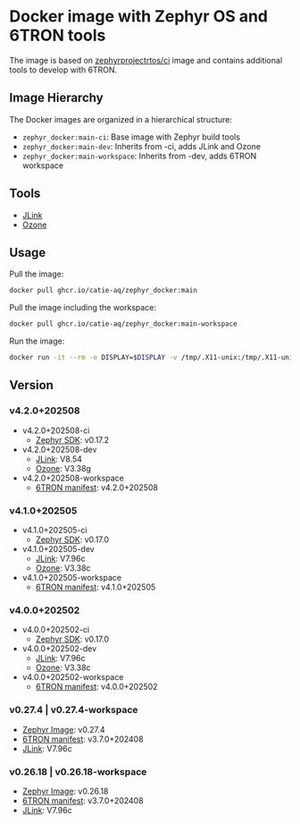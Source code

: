 # Docker image with Zephyr OS and 6TRON tools

The image is based on [zephyrprojectrtos/ci](https://hub.docker.com/r/zephyrprojectrtos/ci) image and contains additional tools to develop with 6TRON.

## Image Hierarchy

The Docker images are organized in a hierarchical structure:
- `zephyr_docker:main-ci`: Base image with Zephyr build tools
- `zephyr_docker:main-dev`: Inherits from -ci, adds JLink and Ozone
- `zephyr_docker:main-workspace`: Inherits from -dev, adds 6TRON workspace

## Tools

- [JLink](https://www.segger.com/downloads/jlink/#J-LinkSoftwareAndDocumentationPack)
- [Ozone](https://www.segger.com/downloads/jlink/#Ozone)

## Usage

Pull the image:
```bash
docker pull ghcr.io/catie-aq/zephyr_docker:main
```

Pull the image including the workspace:
```bash
docker pull ghcr.io/catie-aq/zephyr_docker:main-workspace
```

Run the image:
```bash
docker run -it --rm -e DISPLAY=$DISPLAY -v /tmp/.X11-unix:/tmp/.X11-unix zephyr_docker
```

## Version

### v4.2.0+202508

- v4.2.0+202508-ci
  - [Zephyr SDK](https://github.com/zephyrproject-rtos/sdk-ng/releases): v0.17.2
- v4.2.0+202508-dev
  - [JLink](https://www.segger.com/downloads/jlink/): V8.54
  - [Ozone](https://www.segger.com/downloads/jlink/): V3.38g
- v4.2.0+202508-workspace
  - [6TRON manifest](https://github.com/catie-aq/zephyr_6tron-manifest): v4.2.0+202508

### v4.1.0+202505

- v4.1.0+202505-ci
  - [Zephyr SDK](https://github.com/zephyrproject-rtos/sdk-ng/releases): v0.17.0
- v4.1.0+202505-dev
  - [JLink](https://www.segger.com/downloads/jlink/): V7.96c
  - [Ozone](https://www.segger.com/downloads/jlink/): V3.38c
- v4.1.0+202505-workspace
  - [6TRON manifest](https://github.com/catie-aq/zephyr_6tron-manifest): v4.1.0+202505

### v4.0.0+202502

- v4.0.0+202502-ci
  - [Zephyr SDK](https://github.com/zephyrproject-rtos/sdk-ng/releases): v0.17.0
- v4.0.0+202502-dev
  - [JLink](https://www.segger.com/downloads/jlink/): V7.96c
  - [Ozone](https://www.segger.com/downloads/jlink/): V3.38c
- v4.0.0+202502-workspace
  - [6TRON manifest](https://github.com/catie-aq/zephyr_6tron-manifest): v4.0.0+202502

### v0.27.4 | v0.27.4-workspace

- [Zephyr Image](https://hub.docker.com/r/zephyrprojectrtos/ci): v0.27.4
- [6TRON manifest](https://github.com/catie-aq/zephyr_6tron-manifest): v3.7.0+202408
- [JLink](https://www.segger.com/downloads/jlink/): V7.96c

### v0.26.18 | v0.26.18-workspace

- [Zephyr Image](https://hub.docker.com/r/zephyrprojectrtos/ci): v0.26.18
- [6TRON manifest](https://github.com/catie-aq/zephyr_6tron-manifest): v3.7.0+202408
- [JLink](https://www.segger.com/downloads/jlink/): V7.96c

